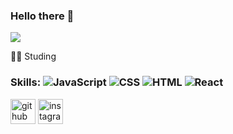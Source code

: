 ### Hello there 👋
![](https://media.tenor.com/YUzRkMOL-3EAAAAM/programming-computer-frog.gif)


👨‍💻 Studing

### Skills: ![JavaScript](https://img.shields.io/badge/-JavaScript-F7DF1E?logo=javascript&logoColor=white) ![CSS](https://img.shields.io/badge/-CSS-1572B6?logo=css3&logoColor=white) ![HTML](https://img.shields.io/badge/-HTML-E34F26?logo=html5&logoColor=white) ![React](https://img.shields.io/badge/-React-61DAFB?logo=react&logoColor=white)



[<img src='https://cdn.jsdelivr.net/npm/simple-icons@3.0.1/icons/github.svg' alt='github' height='40'>](https://github.com/Abdrakhmanov-Renat) [<img src='https://cdn.jsdelivr.net/npm/simple-icons@3.0.1/icons/instagram.svg' alt='instagram' height='40'>](https://www.instagram.com/https://www.instagram.com/sshpenat//)


